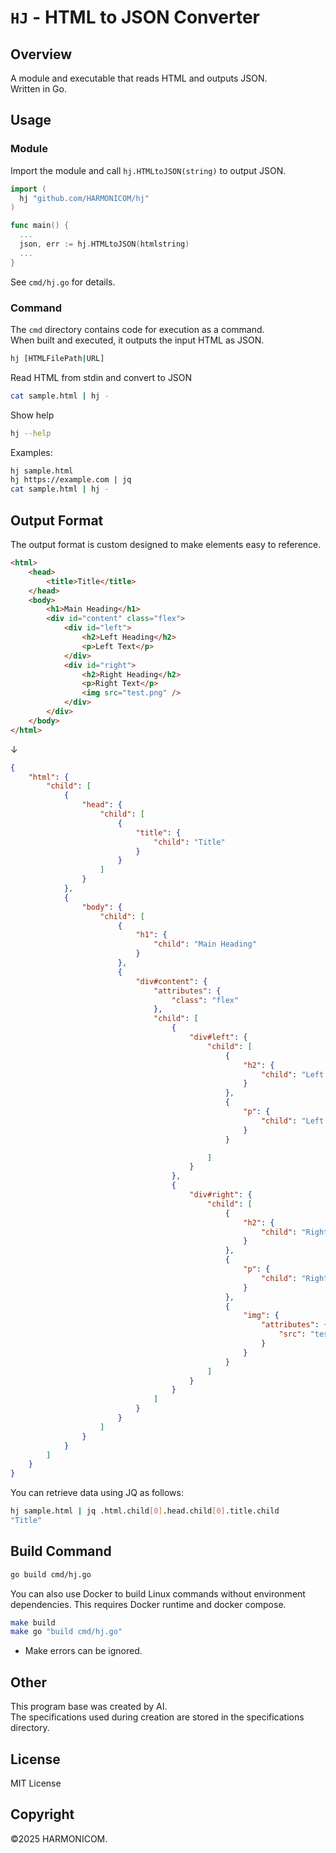 # `HJ` - HTML to JSON Converter

## Overview
A module and executable that reads HTML and outputs JSON.<br>
Written in Go.

## Usage

### Module
Import the module and call `hj.HTMLtoJSON(string)` to output JSON.
```go
import (
  hj "github.com/HARMONICOM/hj"
)

func main() {
  ...
  json, err := hj.HTMLtoJSON(htmlstring)
  ...
}
```
See `cmd/hj.go` for details.

### Command
The `cmd` directory contains code for execution as a command.<br>
When built and executed, it outputs the input HTML as JSON.
```sh
hj [HTMLFilePath|URL]
```

Read HTML from stdin and convert to JSON
```sh
cat sample.html | hj -
```

Show help
```sh
hj --help
```

Examples:
```sh
hj sample.html
hj https://example.com | jq
cat sample.html | hj -
```

## Output Format
The output format is custom designed to make elements easy to reference.
```html
<html>
    <head>
        <title>Title</title>
    </head>
    <body>
        <h1>Main Heading</h1>
        <div id="content" class="flex">
            <div id="left">
                <h2>Left Heading</h2>
                <p>Left Text</p>
            </div>
            <div id="right">
                <h2>Right Heading</h2>
                <p>Right Text</p>
                <img src="test.png" />
            </div>
        </div>
    </body>
</html>
```
↓
```json
{
    "html": {
        "child": [
            {
                "head": {
                    "child": [
                        {
                            "title": {
                                "child": "Title"
                            }
                        }
                    ]
                }
            },
            {
                "body": {
                    "child": [
                        {
                            "h1": {
                                "child": "Main Heading"
                            }
                        },
                        {
                            "div#content": {
                                "attributes": {
                                    "class": "flex"
                                },
                                "child": [
                                    {
                                        "div#left": {
                                            "child": [
                                                {
                                                    "h2": {
                                                        "child": "Left Heading"
                                                    }
                                                },
                                                {
                                                    "p": {
                                                        "child": "Left Text"
                                                    }
                                                }

                                            ]
                                        }
                                    },
                                    {
                                        "div#right": {
                                            "child": [
                                                {
                                                    "h2": {
                                                        "child": "Right Heading"
                                                    }
                                                },
                                                {
                                                    "p": {
                                                        "child": "Right Text"
                                                    }
                                                },
                                                {
                                                    "img": {
                                                        "attributes": {
                                                            "src": "test.png"
                                                        }
                                                    }
                                                }
                                            ]
                                        }
                                    }
                                ]
                            }
                        }
                    ]
                }
            }
        ]
    }
}
```

You can retrieve data using JQ as follows:
```sh
hj sample.html | jq .html.child[0].head.child[0].title.child
"Title"
```

## Build Command
```sh
go build cmd/hj.go
```

You can also use Docker to build Linux commands without environment dependencies. This requires Docker runtime and docker compose.

```sh
make build
make go "build cmd/hj.go"
```
* Make errors can be ignored.

## Other
This program base was created by AI.<br>
The specifications used during creation are stored in the specifications directory.<br>

## License
MIT License

## Copyright
©2025 HARMONICOM.
